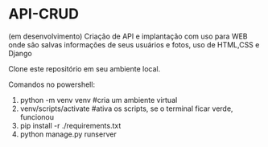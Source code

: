 # API-CRUD
(em desenvolvimento) Criação de API e implantação com uso para WEB onde são salvas informações de seus usuários e fotos, uso de HTML,CSS e Django

Clone este repositório em seu ambiente local.

Comandos no powershell:

1. python -m venv venv #cria um ambiente virtual
2. venv/scripts/activate #ativa os scripts, se o terminal ficar verde, funcionou
3. pip install -r ./requirements.txt
4. python manage.py runserver
 

